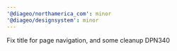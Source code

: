 ```yaml
---
'@diageo/northamerica_com': minor
'@diageo/designsystem': minor
---
```


Fix title for page navigation, and some cleanup DPN340
